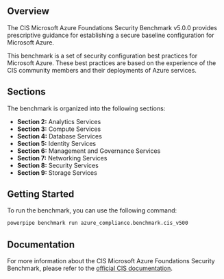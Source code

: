 ## Overview

The CIS Microsoft Azure Foundations Security Benchmark v5.0.0 provides prescriptive guidance for establishing a secure baseline configuration for Microsoft Azure.

This benchmark is a set of security configuration best practices for Microsoft Azure. These best practices are based on the experience of the CIS community members and their deployments of Azure services.

## Sections

The benchmark is organized into the following sections:

- **Section 2:** Analytics Services
- **Section 3:** Compute Services
- **Section 4:** Database Services
- **Section 5:** Identity Services
- **Section 6:** Management and Governance Services
- **Section 7:** Networking Services
- **Section 8:** Security Services
- **Section 9:** Storage Services

## Getting Started

To run the benchmark, you can use the following command:

```bash
powerpipe benchmark run azure_compliance.benchmark.cis_v500
```

## Documentation

For more information about the CIS Microsoft Azure Foundations Security Benchmark, please refer to the [official CIS documentation](https://www.cisecurity.org/benchmark/azure).

